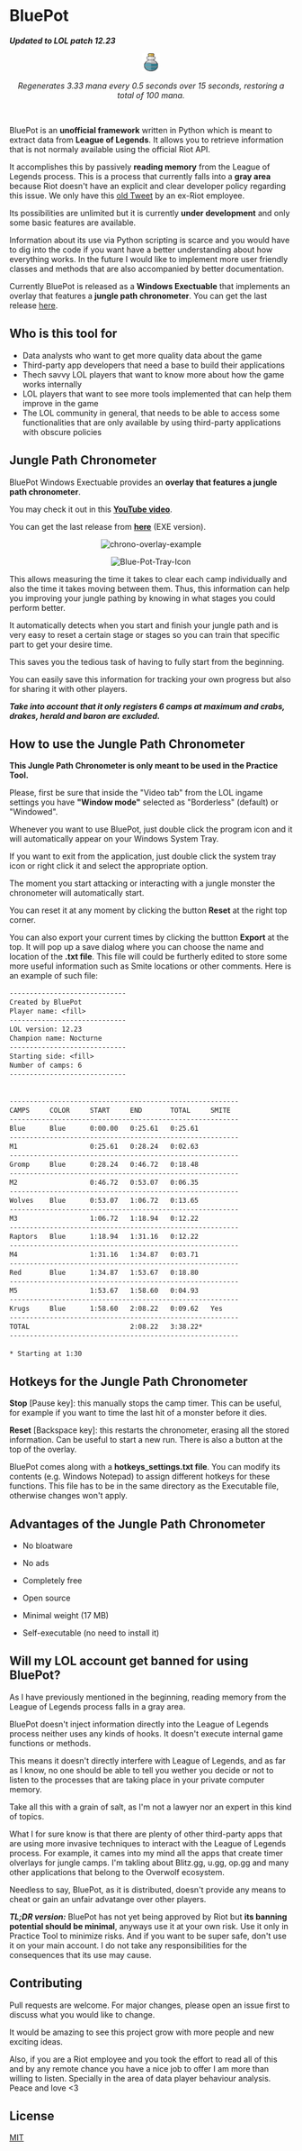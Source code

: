 # BluePot

**_Updated to LOL patch 12.23_**

<p align="center">
<img src="https://raw.githubusercontent.com/j4n7/bluepot/master/src/img/potion.png?raw=true" alt="LOLFF15 Logo" width="32" height="32">
</p>

<p align="center">
<i>Regenerates 3.33 mana every 0.5 seconds over 15 seconds, restoring a total of 100 mana.</i>
</p>
<br>

BluePot is an **unofficial framework** written in Python which is meant to extract data from **League of Legends**. It allows you to retrieve information that is not normaly available using the official Riot API.

It accomplishes this by passively **reading memory** from the League of Legends process. This is a process that currently falls into a **gray area** because Riot doesn't have an explicit and clear developer policy regarding this issue. We only have this [old Tweet](https://twitter.com/gchorba/status/1350180195051794432) by an ex-Riot employee.

Its possibilities are unlimited but it is currently **under development** and only some basic features are available.

Information about its use via Python scripting is scarce and you would have to dig into the code if you want have a better understanding about how everything works. In the future I would like to implement more user friendly classes and methods that are also accompanied by better documentation.

Currently BluePot is released as a **Windows Exectuable** that implements an overlay that features a **jungle path chronometer**. You can get the last release [here](https://github.com/j4n7/bluepot/releases).



## Who is this tool for

- Data analysts who want to get more quality data about the game
- Third-party app developers that need a base to build their applications
- Thech savvy LOL players that want to know more about how the game works internally
- LOL players that want to see more tools implemented that can help them improve in the game
- The LOL community in general, that needs to be able to access some functionalities that are only available by using third-party applications with obscure policies



## Jungle Path Chronometer

BluePot Windows Exectuable provides an **overlay that features a jungle path chronometer**.

You may check it out in this **[YouTube video](https://www.youtube.com/watch?v=7N-pLBgOYVw)**.

You can get the last release from **[here](https://github.com/j4n7/bluepot/releases)** (EXE version).

<p align="center">
<img src="https://i.ibb.co/55pdhWg/chrono-overlay-example.png" alt="chrono-overlay-example" border="0">
</p>

<p align="center">
<img src="https://i.ibb.co/ZzrSs36/Blue-Pot-Tray-Icon.png" alt="Blue-Pot-Tray-Icon" border="0">
</p>

This allows measuring the time it takes to clear each camp individually and also the time it takes moving between them. Thus, this information can help you improving your jungle pathing by knowing in what stages you could perform better.

It automatically detects when you start and finish your jungle path and is very easy to reset a certain stage or stages so you can train that specific part to get your desire time.

This saves you the tedious task of having to fully start from the beginning.

You can easily save this information for tracking your own progress but also for sharing it with other players.

***Take into account that it only registers 6 camps at maximum and crabs, drakes, herald and baron are excluded.***



## How to use the Jungle Path Chronometer

**This Jungle Path Chronometer is only meant to be used in the Practice Tool.**

Please, first be sure that inside the "Video tab" from the LOL ingame settings you have **"Window mode"** selected as "Borderless" (default) or "Windowed".

Whenever you want to use BluePot, just double click the program icon and it will automatically appear on your Windows System Tray.

If you want to exit from the application, just double click the system tray icon or right click it and select the appropriate option.

The moment you start attacking or interacting with a jungle monster the chronometer will automatically start.

You can reset it at any moment by clicking the button **Reset** at the right top corner.

You can also export your current times by clicking the buttton **Export** at the top. It will pop up a save dialog where you can choose the name and location of the **.txt file**. This file will could be furtherly edited to store some more useful information such as Smite locations or other comments. Here is an example of such file:

```
-----------------------------
Created by BluePot
Player name: <fill>
-----------------------------
LOL version: 12.23
Champion name: Nocturne
-----------------------------
Starting side: <fill>
Number of camps: 6
-----------------------------


---------------------------------------------------------
CAMPS     COLOR     START     END       TOTAL     SMITE  
---------------------------------------------------------
Blue      Blue      0:00.00   0:25.61   0:25.61
---------------------------------------------------------
M1                  0:25.61   0:28.24   0:02.63
---------------------------------------------------------
Gromp     Blue      0:28.24   0:46.72   0:18.48
---------------------------------------------------------
M2                  0:46.72   0:53.07   0:06.35
---------------------------------------------------------
Wolves    Blue      0:53.07   1:06.72   0:13.65
---------------------------------------------------------
M3                  1:06.72   1:18.94   0:12.22
---------------------------------------------------------
Raptors   Blue      1:18.94   1:31.16   0:12.22
---------------------------------------------------------
M4                  1:31.16   1:34.87   0:03.71
---------------------------------------------------------
Red       Blue      1:34.87   1:53.67   0:18.80
---------------------------------------------------------
M5                  1:53.67   1:58.60   0:04.93
---------------------------------------------------------
Krugs     Blue      1:58.60   2:08.22   0:09.62   Yes
---------------------------------------------------------
TOTAL                         2:08.22   3:38.22*
---------------------------------------------------------

* Starting at 1:30
```


## Hotkeys for the Jungle Path Chronometer

**Stop** [Pause key]: this manually stops the camp timer. This can be useful, for example if you want to time the last hit of a monster before it dies.

**Reset** [Backspace key]: this restarts the chronometer, erasing all the stored information. Can be useful to start a new run. There is also a button at the top of the overlay.

BluePot comes along with a **hotkeys_settings.txt file**. You can modify its contents (e.g. Windows Notepad) to assign different hotkeys for these functions. This file has to be in the same directory as the Executable file, otherwise changes won't apply.


## Advantages of the Jungle Path Chronometer

- No bloatware

- No ads

- Completely free

- Open source

- Minimal weight (17 MB)

- Self-executable (no need to install it)



## Will my LOL account get banned for using BluePot?

As I have previously mentioned in the beginning, reading memory from the League of Legends process falls in a gray area.

BluePot doesn't inject information directly into the League of Legends process neither uses any kinds of hooks. It doesn't execute internal game functions or methods. 

This means it doesn't directly interfere with League of Legends, and as far as I know, no one should be able to tell you wether you decide or not to listen to the processes that are taking place in your private computer memory.

Take all this with a grain of salt, as I'm not a lawyer nor an expert in this kind of topics.

What I for sure know is that there are plenty of other third-party apps that are using more invasive techniques to interact with the League of Legends process. For example, it cames into my mind all the apps that create timer olverlays for jungle camps. I'm takling about Blitz.gg, u.gg, op.gg and many other applications that belong to the Overwolf ecosystem.

Needless to say, BluePot, as it is distributed, doesn't provide any means to cheat or gain an unfair advatange over other players.

***TL;DR version:*** BluePot has not yet being approved by Riot but **its banning potential should be minimal**, anyways use it at your own risk. Use it only in Practice Tool to minimize risks. And if you want to be super safe, don't use it on your main account. I do not take any responsibilities for the consequences that its use may cause.



## Contributing

Pull requests are welcome. For major changes, please open an issue first to discuss what you would like to change.

It would be amazing to see this project grow with more people and new exciting ideas.

Also, if you are a Riot employee and you took the effort to read all of this and by any remote chance you have a nice job to offer I am more than willing to listen. Specially in the area of data player behaviour analysis. Peace and love <3



## License

[MIT](https://choosealicense.com/licenses/mit/)